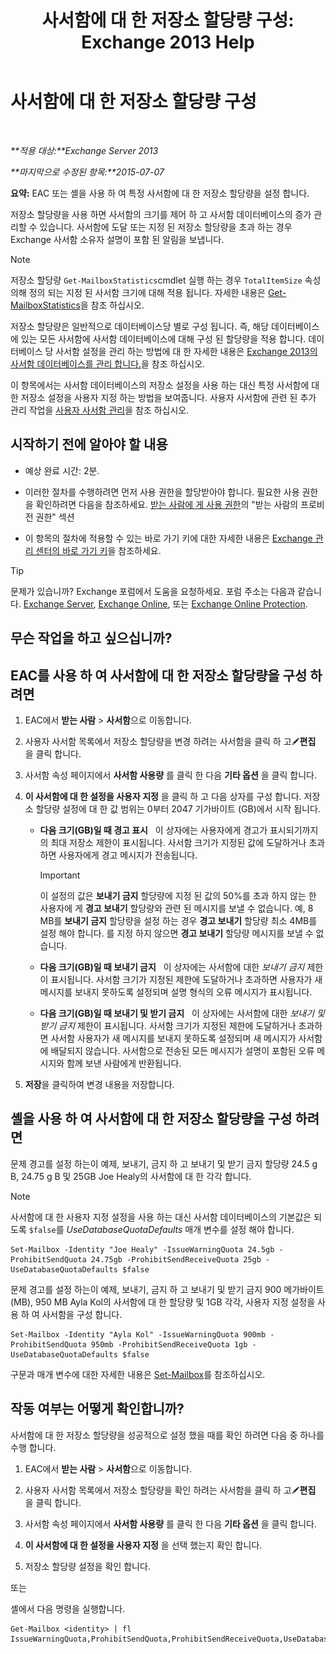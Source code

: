 ﻿---
title: '사서함에 대 한 저장소 할당량 구성: Exchange 2013 Help'
TOCTitle: 사서함에 대 한 저장소 할당량 구성
ms:assetid: 5f5fe292-c80e-4a0b-b3e6-e193ea5171d0
ms:mtpsurl: https://technet.microsoft.com/ko-kr/library/Aa998353(v=EXCHG.150)
ms:contentKeyID: 50555998
ms.date: 05/22/2018
mtps_version: v=EXCHG.150
ms.translationtype: MT
---

# 사서함에 대 한 저장소 할당량 구성

 

_**적용 대상:**Exchange Server 2013_

_**마지막으로 수정된 항목:**2015-07-07_

**요약:** EAC 또는 셸을 사용 하 여 특정 사서함에 대 한 저장소 할당량을 설정 합니다.

저장소 할당량을 사용 하면 사서함의 크기를 제어 하 고 사서함 데이터베이스의 증가 관리할 수 있습니다. 사서함에 도달 또는 지정 된 저장소 할당량을 초과 하는 경우 Exchange 사서함 소유자 설명이 포함 된 알림을 보냅니다.


> [!NOTE]
> 저장소 할당량 <CODE>Get-MailboxStatistics</CODE>cmdlet 실행 하는 경우 <CODE>TotalItemSize</CODE> 속성 의해 정의 되는 지정 된 사서함 크기에 대해 적용 됩니다. 자세한 내용은 <A href="https://technet.microsoft.com/ko-kr/library/bb124612(v=exchg.150)">Get-MailboxStatistics</A>을 참조 하십시오.



저장소 할당량은 일반적으로 데이터베이스당 별로 구성 됩니다. 즉, 해당 데이터베이스에 있는 모든 사서함에 사서함 데이터베이스에 대해 구성 된 할당량을 적용 합니다. 데이터베이스 당 사서함 설정을 관리 하는 방법에 대 한 자세한 내용은 [Exchange 2013의 사서함 데이터베이스를 관리 합니다.](manage-mailbox-databases-in-exchange-2013-exchange-2013-help.md)을 참조 하십시오.

이 항목에서는 사서함 데이터베이스의 저장소 설정을 사용 하는 대신 특정 사서함에 대 한 저장소 설정을 사용자 지정 하는 방법을 보여줍니다. 사용자 사서함에 관련 된 추가 관리 작업을 [사용자 사서함 관리](manage-user-mailboxes-exchange-2013-help.md)을 참조 하십시오.

## 시작하기 전에 알아야 할 내용

  - 예상 완료 시간: 2분.

  - 이러한 절차를 수행하려면 먼저 사용 권한을 할당받아야 합니다. 필요한 사용 권한을 확인하려면 다음을 참조하세요. [받는 사람에 게 사용 권한](recipients-permissions-exchange-2013-help.md)의 "받는 사람의 프로비전 권한" 섹션

  - 이 항목의 절차에 적용할 수 있는 바로 가기 키에 대한 자세한 내용은 [Exchange 관리 센터의 바로 가기 키](keyboard-shortcuts-in-the-exchange-admin-center-exchange-online-protection-help.md)을 참조하세요.


> [!TIP]
> 문제가 있습니까? Exchange 포럼에서 도움을 요청하세요. 포럼 주소는 다음과 같습니다. <A href="https://go.microsoft.com/fwlink/p/?linkid=60612">Exchange Server</A>, <A href="https://go.microsoft.com/fwlink/p/?linkid=267542">Exchange Online</A>, 또는 <A href="https://go.microsoft.com/fwlink/p/?linkid=285351">Exchange Online Protection</A>.



## 무슨 작업을 하고 싶으십니까?

## EAC를 사용 하 여 사서함에 대 한 저장소 할당량을 구성 하려면

1.  EAC에서 **받는 사람** \> **사서함**으로 이동합니다.

2.  사용자 사서함 목록에서 저장소 할당량을 변경 하려는 사서함을 클릭 하 고![편집 아이콘](images/JJ218640.6f53ccb2-1f13-4c02-bea0-30690e6ea71d(EXCHG.150).gif "편집 아이콘")**편집** 을 클릭 합니다.

3.  사서함 속성 페이지에서 **사서함 사용량** 를 클릭 한 다음 **기타 옵션** 을 클릭 합니다.

4.  **이 사서함에 대 한 설정을 사용자 지정** 을 클릭 하 고 다음 상자를 구성 합니다. 저장소 할당량 설정에 대 한 값 범위는 0부터 2047 기가바이트 (GB)에서 시작 됩니다.
    
      - **다음 크기(GB)일 때 경고 표시**   이 상자에는 사용자에게 경고가 표시되기까지의 최대 저장소 제한이 표시됩니다. 사서함 크기가 지정된 값에 도달하거나 초과하면 사용자에게 경고 메시지가 전송됩니다.
        

        > [!IMPORTANT]
        > 이 설정의 값은 <STRONG>보내기 금지</STRONG> 할당량에 지정 된 값의 50%를 초과 하지 않는 한 사용자에 게 <STRONG>경고 보내기</STRONG> 할당량와 관련 된 메시지를 보낼 수 없습니다. 예, 8 MB를 <STRONG>보내기 금지</STRONG> 할당량을 설정 하는 경우 <STRONG>경고 보내기</STRONG> 할당량 최소 4MB를 설정 해야 합니다. 를 지정 하지 않으면 <STRONG>경고 보내기</STRONG> 할당량 메시지를 보낼 수 없습니다.

    
      - **다음 크기(GB)일 때 보내기 금지**   이 상자에는 사서함에 대한 *보내기 금지* 제한이 표시됩니다. 사서함 크기가 지정된 제한에 도달하거나 초과하면 사용자가 새 메시지를 보내지 못하도록 설정되며 설명 형식의 오류 메시지가 표시됩니다.
    
      - **다음 크기(GB)일 때 보내기 및 받기 금지**   이 상자에는 사서함에 대한 *보내기 및 받기 금지* 제한이 표시됩니다. 사서함 크기가 지정된 제한에 도달하거나 초과하면 사서함 사용자가 새 메시지를 보내지 못하도록 설정되며 새 메시지가 사서함에 배달되지 않습니다. 사서함으로 전송된 모든 메시지가 설명이 포함된 오류 메시지와 함께 보낸 사람에게 반환됩니다.

5.  **저장**을 클릭하여 변경 내용을 저장합니다.

## 셸을 사용 하 여 사서함에 대 한 저장소 할당량을 구성 하려면

문제 경고를 설정 하는이 예제, 보내기, 금지 하 고 보내기 및 받기 금지 할당량 24.5 g B, 24.75 g B 및 25GB Joe Healy의 사서함에 대 한 각각 합니다.


> [!NOTE]
> 사서함에 대 한 사용자 지정 설정을 사용 하는 대신 사서함 데이터베이스의 기본값은 되도록 <CODE>$false</CODE>를 <EM>UseDatabaseQuotaDefaults</EM> 매개 변수를 설정 해야 합니다.



    Set-Mailbox -Identity "Joe Healy" -IssueWarningQuota 24.5gb -ProhibitSendQuota 24.75gb -ProhibitSendReceiveQuota 25gb -UseDatabaseQuotaDefaults $false

문제 경고를 설정 하는이 예제, 보내기, 금지 하 고 보내기 및 받기 금지 900 메가바이트 (MB), 950 MB Ayla Kol의 사서함에 대 한 할당량 및 1GB 각각, 사용자 지정 설정을 사용 하 여 사서함을 구성 합니다.

    Set-Mailbox -Identity "Ayla Kol" -IssueWarningQuota 900mb -ProhibitSendQuota 950mb -ProhibitSendReceiveQuota 1gb -UseDatabaseQuotaDefaults $false

구문과 매개 변수에 대한 자세한 내용은 [Set-Mailbox](https://technet.microsoft.com/ko-kr/library/bb123981\(v=exchg.150\))를 참조하십시오.

## 작동 여부는 어떻게 확인합니까?

사서함에 대 한 저장소 할당량을 성공적으로 설정 했을 때를 확인 하려면 다음 중 하나를 수행 합니다.

1.  EAC에서 **받는 사람** \> **사서함**으로 이동합니다.

2.  사용자 사서함 목록에서 저장소 할당량을 확인 하려는 사서함을 클릭 하 고![편집 아이콘](images/JJ218640.6f53ccb2-1f13-4c02-bea0-30690e6ea71d(EXCHG.150).gif "편집 아이콘")**편집** 을 클릭 합니다.

3.  사서함 속성 페이지에서 **사서함 사용량** 를 클릭 한 다음 **기타 옵션** 을 클릭 합니다.

4.  **이 사서함에 대 한 설정을 사용자 지정** 을 선택 했는지 확인 합니다.

5.  저장소 할당량 설정을 확인 합니다.

또는

셸에서 다음 명령을 실행합니다.

    Get-Mailbox <identity> | fl IssueWarningQuota,ProhibitSendQuota,ProhibitSendReceiveQuota,UseDatabaseQuotaDefaults


